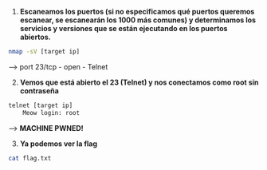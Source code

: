 1. **Escaneamos los puertos (si no especificamos qué puertos queremos escanear, se escanearán los 1000 más comunes) y determinamos los servicios y versiones que se están ejecutando en los puertos abiertos.**
```bash
nmap -sV [target ip]
```
--> port 23/tcp - open - Telnet


2. **Vemos que está abierto el 23 (Telnet) y nos conectamos como root sin contraseña**
```bash
telnet [target ip]
	Meow login: root
```
--> **MACHINE PWNED!** 


3. **Ya podemos ver la flag**
```bash
cat flag.txt
```

